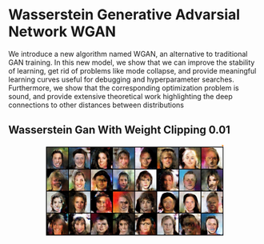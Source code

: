 # Wasserstein Generative Advarsial Network WGAN
We introduce a new algorithm named WGAN, an alternative to traditional GAN training. In this new model, we show that we can improve the stability of learning, get rid of problems like mode collapse, and provide meaningful learning curves useful for debugging and hyperparameter searches. Furthermore, we show that the corresponding optimization problem is sound, and provide extensive theoretical work highlighting the deep connections to other distances between distributions

## Wasserstein Gan With Weight Clipping 0.01

<p align="center">
    <img src="../assets/w9.PNG" width="360"\>
</p>
